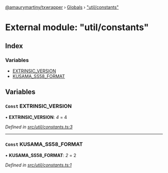 [@amaurymartiny/txwrapper](../README.md) › [Globals](../globals.md) › ["util/constants"](_util_constants_.md)

# External module: "util/constants"

## Index

### Variables

* [EXTRINSIC_VERSION](_util_constants_.md#const-extrinsic_version)
* [KUSAMA_SS58_FORMAT](_util_constants_.md#const-kusama_ss58_format)

## Variables

### `Const` EXTRINSIC_VERSION

• **EXTRINSIC_VERSION**: *4* = 4

*Defined in [src/util/constants.ts:3](https://github.com/amaurymartiny/polkadotjs-wrapper/blob/9e2988f/src/util/constants.ts#L3)*

___

### `Const` KUSAMA_SS58_FORMAT

• **KUSAMA_SS58_FORMAT**: *2* = 2

*Defined in [src/util/constants.ts:1](https://github.com/amaurymartiny/polkadotjs-wrapper/blob/9e2988f/src/util/constants.ts#L1)*

